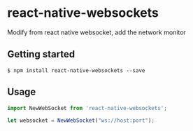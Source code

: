 
# react-native-websockets

Modify from react native websocket, add the network monitor

## Getting started

`$ npm install react-native-websockets --save`

## Usage
```javascript
import NewWebSocket from 'react-native-websockets';

let websocket = NewWebSocket("ws://host:port");
```
  